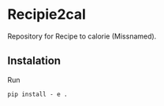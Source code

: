 # Recipie2cal

Repository for Recipe to calorie (Missnamed).


## Instalation


Run

```
pip install - e .
```
